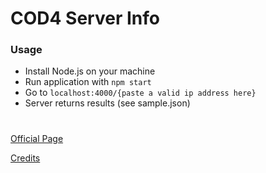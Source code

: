# COD4 Server Info

### Usage

* Install Node.js on your machine
* Run application with ```npm start```
* Go to ```localhost:4000/{paste a valid ip address here}```
* Server returns results (see sample.json)

#

[Official Page](https://docs.linuxgsm.com/requirements/gamedig)

[Credits](https://github.com/cod4mw/serverinfo-api)
